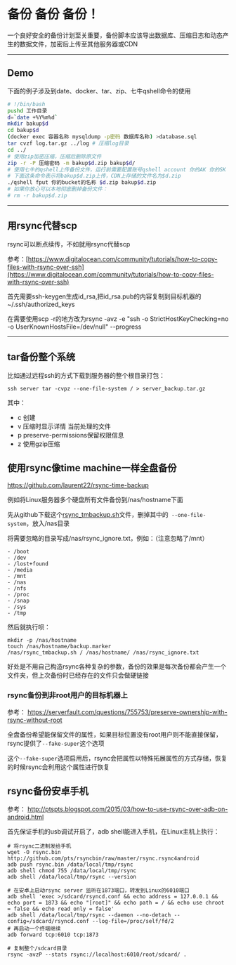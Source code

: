 # 备份 备份 备份！

一个良好安全的备份计划至关重要，备份脚本应该导出数据库、压缩日志和动态产生的数据文件，加密后上传至其他服务器或CDN


----

## Demo

下面的例子涉及到date、docker、tar、zip、七牛qshell命令的使用

```bash
# !/bin/bash
pushd 工作目录
d=`date +%Y%m%d`
mkdir bakup$d
cd bakup$d
(docker exec 容器名称 mysqldump -p密码 数据库名称) >database.sql
tar cvzf log.tar.gz ../log # 压缩log目录
cd ../
# 使用zip加密压缩，压缩后删除原文件
zip -r -P 压缩密码 -m bakup$d.zip bakup$d/
# 使用七牛的qshell上传备份文件，运行前需要配置账号qshell account 你的AK 你的SK
# 下面这条命令表示将bakup$d.zip上传，CDN上存储的文件名为$d.zip
./qshell fput 你的bucket的名称 $d.zip bakup$d.zip
# 如果你放心可以本地彻底删掉备份文件：
# rm -r bakup$d.zip

```

----

## 用rsync代替scp

rsync可以断点续传，不如就用rsync代替scp

参考：[https://www.digitalocean.com/community/tutorials/how-to-copy-files-with-rsync-over-ssh](https://www.digitalocean.com/community/tutorials/how-to-copy-files-with-rsync-over-ssh)

首先需要ssh-keygen生成id_rsa,把id_rsa.pub的内容复制到目标机器的~/.ssh/authorized_keys

在需要使用scp -r的地方改为rsync -avz -e "ssh -o StrictHostKeyChecking=no -o UserKnownHostsFile=/dev/null" --progress

----

## tar备份整个系统

比如通过远程ssh的方式下载到服务器的整个根目录打包：

```
ssh server tar -cvpz --one-file-system / > server_backup.tar.gz
```

其中：

- c 创建
- v 压缩时显示详情 当前处理的文件
- p preserve-permissions保留权限信息
- z 使用gzip压缩

## 使用rsync像time machine一样全盘备份

https://github.com/laurent22/rsync-time-backup

例如将Linux服务器多个硬盘所有文件备份到/nas/hostname下面

先从github下载这个[rsync_tmbackup.sh](https://github.com/laurent22/rsync-time-backup/raw/master/rsync_tmbackup.sh)文件，删掉其中的` --one-file-system`，放入/nas目录

将需要忽略的目录写成/nas/rsync_ignore.txt，例如：（注意忽略了/mnt）

```
- /boot
- /dev
- /lost+found
- /media
- /mnt
- /nas
- /nfs
- /proc
- /snap
- /sys
- /tmp
```

然后就执行呗：

```
mkdir -p /nas/hostname
touch /nas/hostname/backup.marker
/nas/rsync_tmbackup.sh / /nas/hostname/ /nas/rsync_ignore.txt
```

好处是不用自己构造rsync各种复杂的参数，备份的效果是每次备份都会产生一个文件夹，但上次备份时已经存在的文件只会做硬链接

### rsync备份到非root用户的目标机器上

参考： https://serverfault.com/questions/755753/preserve-ownership-with-rsync-without-root

全盘备份希望能保留文件的属性，如果目标位置没有root用户则不能直接保留，rsync提供了`--fake-super`这个选项

这个`--fake-super`选项启用后，rsync会把属性以特殊拓展属性的方式存储，恢复的时候rsync会利用这个属性进行恢复

## rsync备份安卓手机

参考： http://ptspts.blogspot.com/2015/03/how-to-use-rsync-over-adb-on-android.html

首先保证手机的usb调试开启了，adb shell能进入手机，在Linux主机上执行：

```
# 将rsync二进制发给手机
wget -O rsync.bin http://github.com/pts/rsyncbin/raw/master/rsync.rsync4android
adb push rsync.bin /data/local/tmp/rsync
adb shell chmod 755 /data/local/tmp/rsync
adb shell /data/local/tmp/rsync --version

# 在安卓上启动rsync server 监听在1873端口，转发到Linux的6010端口
adb shell 'exec >/sdcard/rsyncd.conf && echo address = 127.0.0.1 && echo port = 1873 && echo "[root]" && echo path = / && echo use chroot = false && echo read only = false'
adb shell /data/local/tmp/rsync --daemon --no-detach --config=/sdcard/rsyncd.conf --log-file=/proc/self/fd/2
# 再启动一个终端继续
adb forward tcp:6010 tcp:1873

# 复制整个/sdcard目录
rsync -avzP --stats rsync://localhost:6010/root/sdcard/ .
```

